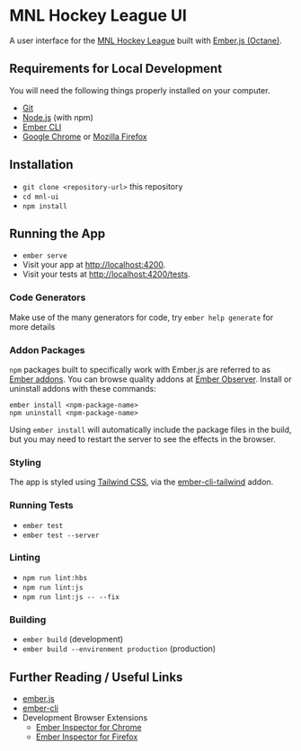 # MNL Hockey League UI

A user interface for the [MNL Hockey League](https://www.mnlhl.com) built with
[Ember.js (Octane)](https://octane-guides-preview.emberjs.com/release/).

## Requirements for Local Development

You will need the following things properly installed on your computer.

* [Git](https://git-scm.com/)
* [Node.js](https://nodejs.org/) (with npm)
* [Ember CLI](https://ember-cli.com/)
* [Google Chrome](https://google.com/chrome/) or
  [Mozilla Firefox](https://www.mozilla.org/firefox/)

## Installation

* `git clone <repository-url>` this repository
* `cd mnl-ui`
* `npm install`

## Running the App

* `ember serve`
* Visit your app at [http://localhost:4200](http://localhost:4200).
* Visit your tests at [http://localhost:4200/tests](http://localhost:4200/tests).

### Code Generators

Make use of the many generators for code, try `ember help generate` for more details

### Addon Packages

`npm` packages built to specifically work with Ember.js are referred to as
[Ember addons](https://cli.emberjs.com/release/#whatareaddons). You can browse
quality addons at [Ember Observer](https://emberobserver.com/). Install or
uninstall addons with these commands:

    ember install <npm-package-name>
    npm uninstall <npm-package-name>

Using `ember install` will automatically include the package files in the
build, but you may need to restart the server to see the effects in the browser.

### Styling

The app is styled using [Tailwind CSS](https://v0.tailwindcss.com/docs), via the
[ember-cli-tailwind](https://github.com/embermap/ember-cli-tailwind#ember-cli-tailwind)
addon.

### Running Tests

* `ember test`
* `ember test --server`

### Linting

* `npm run lint:hbs`
* `npm run lint:js`
* `npm run lint:js -- --fix`

### Building

* `ember build` (development)
* `ember build --environment production` (production)

<!-- ### Deploying

Specify what it takes to deploy your app. -->

## Further Reading / Useful Links

* [ember.js](https://emberjs.com/)
* [ember-cli](https://ember-cli.com/)
* Development Browser Extensions
  * [Ember Inspector for Chrome](https://chrome.google.com/webstore/detail/ember-inspector/bmdblncegkenkacieihfhpjfppoconhi)
  * [Ember Inspector for Firefox](https://addons.mozilla.org/en-US/firefox/addon/ember-inspector/)
